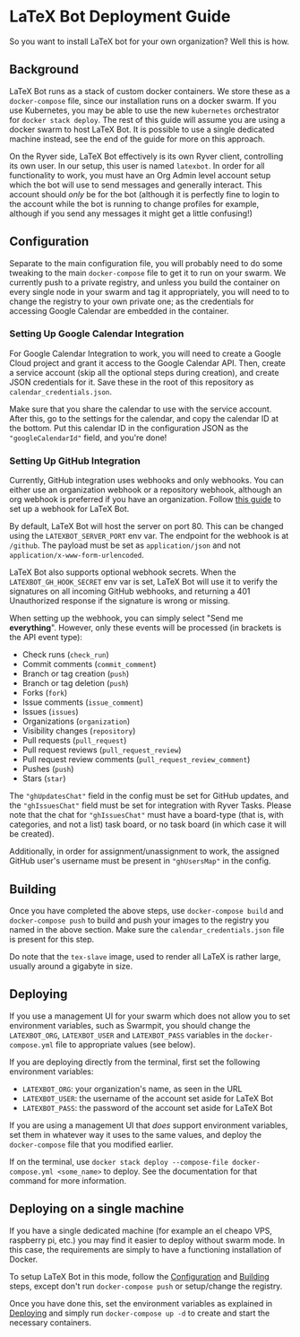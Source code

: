 # LaTeX Bot Deployment Guide

So you want to install LaTeX bot for your own organization? Well this is how.

## Background

LaTeX Bot runs as a stack of custom docker containers. We store these as a `docker-compose` file, since our installation runs on a docker swarm.
If you use Kubernetes, you may be able to use the new `kubernetes` orchestrator for `docker stack deploy`. The rest of this guide will assume you
are using a docker swarm to host LaTeX Bot. It is possible to use a single dedicated machine instead, see the end of the guide for more on this approach.

On the Ryver side, LaTeX Bot effectively is its own Ryver client, controlling its own user. In our setup, this user is named `latexbot`. In order for all functionality
to work, you must have an Org Admin level account setup which the bot will use to send messages and generally interact. This account should _only_ be for the bot (although
it is perfectly fine to login to the account while the bot is running to change profiles for example, although if you send any messages it might get a little confusing!)

## Configuration

Separate to the main configuration file, you will probably need to do some tweaking to the main `docker-compose` file to get it to run on your swarm. We currently push 
to a private registry, and unless you build the container on every single node in your swarm and tag it appropriately, you will need to to change the registry to your own private
one; as the credentials for accessing Google Calendar are embedded in the container.

### Setting Up Google Calendar Integration

For Google Calendar Integration to work, you will need to create a Google Cloud project and grant it access to the Google Calendar API.
Then, create a service account (skip all the optional steps during creation), and create JSON credentials for it. 
Save these in the root of this repository as `calendar_credentials.json`.

Make sure that you share the calendar to use with the service account.
After this, go to the settings for the calendar, and copy the calendar ID at the bottom. 
Put this calendar ID in the configuration JSON as the `"googleCalendarId"` field, and you're done!

### Setting Up GitHub Integration

Currently, GitHub integration uses webhooks and only webhooks.
You can either use an organization webhook or a repository webhook, although an org webhook is preferred if you have an organization.
Follow [this guide](https://developer.github.com/webhooks/creating/) to set up a webhook for LaTeX Bot.

By default, LaTeX Bot will host the server on port 80.
This can be changed using the `LATEXBOT_SERVER_PORT` env var.
The endpoint for the webhook is at `/github`.
The payload must be set as `application/json` and not `application/x-www-form-urlencoded`.

LaTeX Bot also supports optional webhook secrets.
When the `LATEXBOT_GH_HOOK_SECRET` env var is set, LaTeX Bot will use it to verify the signatures on all incoming GitHub webhooks, and returning a 401 Unauthorized response if the signature is wrong or missing.

When setting up the webhook, you can simply select "Send me **everything**". 
However, only these events will be processed (in brackets is the API event type):
- Check runs (`check_run`)
- Commit comments (`commit_comment`)
- Branch or tag creation (`push`)
- Branch or tag deletion (`push`)
- Forks (`fork`)
- Issue comments (`issue_comment`)
- Issues (`issues`)
- Organizations (`organization`)
- Visibility changes (`repository`)
- Pull requests (`pull_request`)
- Pull request reviews (`pull_request_review`)
- Pull request review comments (`pull_request_review_comment`)
- Pushes (`push`)
- Stars (`star`)

The `"ghUpdatesChat"` field in the config must be set for GitHub updates, and the `"ghIssuesChat"` field must be set for integration with Ryver Tasks.
Please note that the chat for `"ghIssuesChat"` must have a board-type (that is, with categories, and not a list) task board, or no task board (in which case it will be created).

Additionally, in order for assignment/unassignment to work, the assigned GitHub user's username must be present in `"ghUsersMap"` in the config.

## Building

Once you have completed the above steps, use `docker-compose build` and `docker-compose push` to build and push your images to the registry you named in the above section. Make sure the
`calendar_credentials.json` file is present for this step.

Do note that the `tex-slave` image, used to render all LaTeX is rather large, usually around a gigabyte in size.

## Deploying

If you use a management UI for your swarm which does not allow you to set environment variables, such as Swarmpit, you should change the `LATEXBOT_ORG`, `LATEXBOT_USER` and `LATEXBOT_PASS` variables
in the `docker-compose.yml` file to appropriate values (see below).

If you are deploying directly from the terminal, first set the following environment variables:

- `LATEXBOT_ORG`: your organization's name, as seen in the URL
- `LATEXBOT_USER`: the username of the account set aside for LaTeX Bot
- `LATEXBOT_PASS`: the password of the account set aside for LaTeX Bot

If you are using a management UI that _does_ support environment variables, set them in whatever way it uses to the same values, and deploy the `docker-compose` file that you modified earlier.

If on the terminal, use `docker stack deploy --compose-file docker-compose.yml <some_name>` to deploy. See the documentation for that command for more information. 

## Deploying on a single machine

If you have a single dedicated machine (for example an el cheapo VPS, raspberry pi, etc.) you may find it easier to deploy without swarm mode. In this case, the requirements are simply to 
have a functioning installation of Docker.

To setup LaTeX Bot in this mode, follow the [Configuration](configuration) and [Building](building) steps, except don't run `docker-compose push` or setup/change the registry.

Once you have done this, set the environment variables as explained in [Deploying](deploying) and simply run `docker-compose up -d` to create and start the necessary containers.
